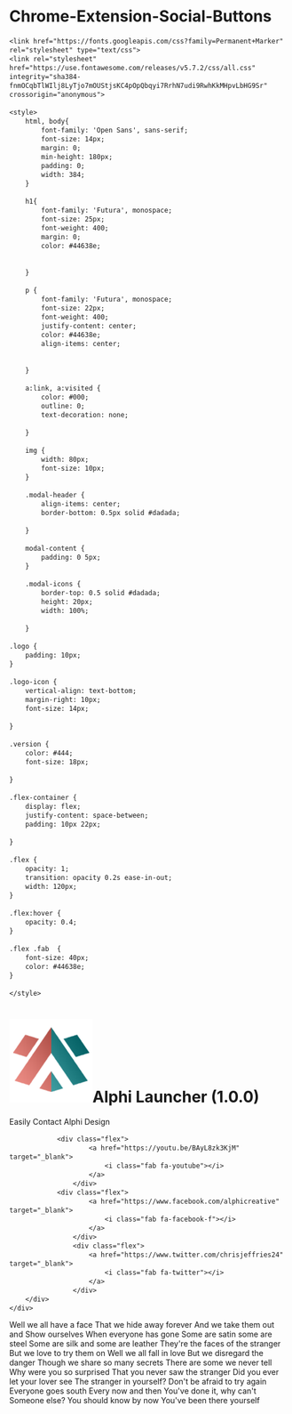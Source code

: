 <h1>Chrome-Extension-Social-Buttons</h1>

    <link href="https://fonts.googleapis.com/css?family=Permanent+Marker" rel="stylesheet" type="text/css">
    <link rel="stylesheet" href="https://use.fontawesome.com/releases/v5.7.2/css/all.css" 
    integrity="sha384-fnmOCqbTlWIlj8LyTjo7mOUStjsKC4pOpQbqyi7RrhN7udi9RwhKkMHpvLbHG9Sr" 
    crossorigin="anonymous">

    <style>
        html, body{
            font-family: 'Open Sans', sans-serif;
            font-size: 14px;
            margin: 0;
            min-height: 180px;
            padding: 0;
            width: 384;
        }

        h1{
            font-family: 'Futura', monospace;
            font-size: 25px;
            font-weight: 400;
            margin: 0;
            color: #44638e;


        }

        p {
            font-family: 'Futura', monospace;
            font-size: 22px;
            font-weight: 400;
            justify-content: center;
            color: #44638e;
            align-items: center;


        }

        a:link, a:visited {
            color: #000;
            outline: 0;
            text-decoration: none;

        }

        img {
            width: 80px;
            font-size: 10px;
        }

        .modal-header {
            align-items: center;
            border-bottom: 0.5px solid #dadada;

        }

        modal-content {
            padding: 0 5px;
        }

        .modal-icons {
            border-top: 0.5 solid #dadada;
            height: 20px;
            width: 100%;

        }
    
    .logo {
        padding: 10px;
    }

    .logo-icon {
        vertical-align: text-bottom;
        margin-right: 10px;
        font-size: 14px;
         
    }

    .version {
        color: #444;
        font-size: 18px;

    }

    .flex-container {
        display: flex;
        justify-content: space-between;
        padding: 10px 22px;

    }

    .flex {
        opacity: 1;
        transition: opacity 0.2s ease-in-out;
        width: 120px;
    }

    .flex:hover {
        opacity: 0.4;
    }

    .flex .fab  {
        font-size: 40px;
        color: #44638e;
    }

    </style>

</head>
<body>
    <div class="modal-header">
        <h1 class="logo">
            <img src="images/Alphi_logo.png" alt="Alphi Launcher" class="logo-icon">Alphi Launcher
            <span class="version">(1.0.0)</span>
        </h1>
    </div>
    <div class="modal-content">
        <p>Easily Contact Alphi Design</p>
    </div>
    <div class="modal-icons">
        <div class="flex-container">
            <div class="flex">
                <a href="http://alphidesign.de" target="_blank">
                    <i class="fab fa-wordpress-simple"></i>
                </a>
            </div>
            <div class="flex">
                    <a href="https://codepen.io/chrisjeffries24/" target="_blank">
                        <i class="fab fa-codepen"></i>
                    </a>
                </div>
                <div class="flex">
                        <a href="https://github.com/chrisjeffries24" target="_blank">
                            <i class="fab fa-github"></i>
                        </a>
                    </div>
                    <div class="flex">
                <a href="https://www.behance.net/ChristopherJeffries" target="_blank">
                    <i class="fab fa-behance"></i>
                </a>
            </div>
            
                <div class="flex">
                        <a href="https://youtu.be/BAyL8zk3KjM" target="_blank">
                            <i class="fab fa-youtube"></i>
                        </a>
                    </div>   
                <div class="flex">
                        <a href="https://www.facebook.com/alphicreative" target="_blank">
                            <i class="fab fa-facebook-f"></i>
                        </a>
                    </div>
                    <div class="flex">
                        <a href="https://www.twitter.com/chrisjeffries24" target="_blank">
                            <i class="fab fa-twitter"></i>
                        </a>
                    </div>
        </div>
    </div>

    





Well we all have a face
That we hide away forever
And we take them out and
Show ourselves
When everyone has gone
Some are satin some are steel
Some are silk and some are leather
They're the faces of the stranger
But we love to try them on
Well we all fall in love
But we disregard the danger
Though we share so many secrets
There are some we never tell
Why were you so surprised
That you never saw the stranger
Did you ever let your lover see
The stranger in yourself?
Don't be afraid to try again
Everyone goes south
Every now and then
You've done it, why can't
Someone else?
You should know by now
You've been there yourself
